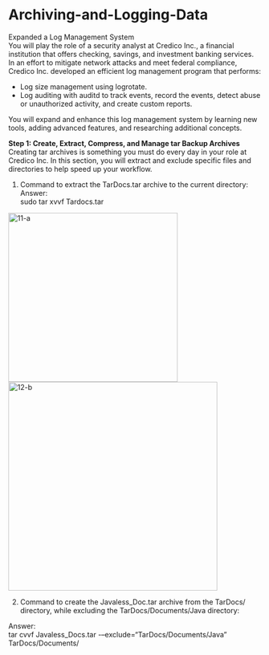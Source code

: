 # Archiving-and-Logging-Data
Expanded a Log Management System  
You will play the role of a security analyst at Credico Inc., a financial institution that offers checking, savings, and investment banking services.  
In an effort to mitigate network attacks and meet federal compliance, Credico Inc. developed an efficient log management program that performs:  
* Log size management using logrotate.  
* Log auditing with auditd to track events, record the events, detect abuse or unauthorized activity, and create custom reports. 

You will expand and enhance this log management system by learning new tools, adding advanced features, and researching additional concepts.  

**Step 1: Create, Extract, Compress, and Manage tar Backup Archives**  
Creating tar archives is something you must do every day in your role at Credico Inc. In this section, you will extract and exclude specific files and directories to help speed up your workflow.  

1. Command to extract the TarDocs.tar archive to the current directory:  
Answer:  
sudo tar xvvf Tardocs.tar  

<img width="337" alt="11-a" src="https://user-images.githubusercontent.com/106919343/200645519-97efd256-5f0e-4396-ad2e-57f3bb644fe3.png">  

<img width="416" alt="12-b" src="https://user-images.githubusercontent.com/106919343/200645536-46348124-0531-4f1a-8294-02c95dac1977.png">

2. Command to create the Javaless_Doc.tar archive from the TarDocs/ directory, while excluding the TarDocs/Documents/Java directory:  

Answer:  
tar cvvf Javaless_Docs.tar -–exclude=“TarDocs/Documents/Java” TarDocs/Documents/




